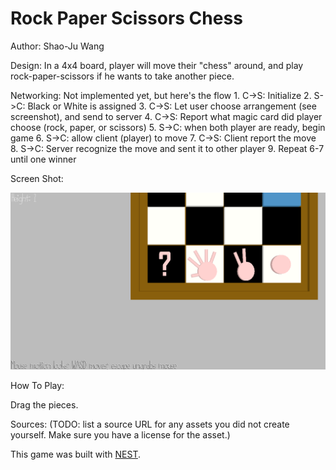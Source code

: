 # Rock Paper Scissors Chess

Author: Shao-Ju Wang

Design: In a 4x4 board, player will move their "chess" around, and play rock-paper-scissors if he wants to take another piece.

Networking: Not implemented yet, but here's the flow 
			1. C->S: Initialize
			2. S->C: Black or White is assigned
			3. C->S: Let user choose arrangement (see screenshot), and send to server
			4. C->S: Report what magic card did player choose (rock, paper, or scissors)
			5. S->C: when both player are ready, begin game
			6. S->C: allow client (player) to move
			7. C->S: Client report the move
			8. S->C: Server recognize the move and sent it to other player
			9. Repeat 6-7 until one winner

Screen Shot:

![Screen Shot](screenshot.png)

How To Play:

Drag the pieces. 

Sources: (TODO: list a source URL for any assets you did not create yourself. Make sure you have a license for the asset.)

This game was built with [NEST](NEST.md).


